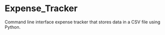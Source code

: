 # Expense_Tracker
Command line interface expense tracker that stores data in a CSV file using Python.
